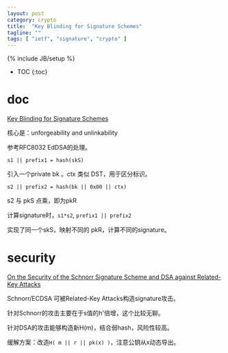 ```yaml
---
layout: post
category: crypto
title:  "Key Blinding for Signature Schemes"
tagline: ""
tags: [ "ietf", "signature", "crypto" ] 
---
```

{% include JB/setup %}

* TOC
{:toc}

# doc 

[Key Blinding for Signature Schemes](https://datatracker.ietf.org/doc/draft-irtf-cfrg-signature-key-blinding/)

核心是：unforgeability and unlinkability

参考RFC8032 EdDSA的处理。

    s1 || prefix1 = hash(skS)

引入一个private bk 。ctx 类似 DST，用于区分标识。 

    s2 || prefix2 = hash(bk || 0x00 || ctx)

s2 与 pkS 点乘，即为pkR

计算signature时，`s1*s2`, `prefix1 || prefix2`

实现了同一个skS，映射不同的 pkR，计算不同的signature。

# security

[On the Security of the Schnorr Signature Scheme and DSA against Related-Key Attacks](https://eprint.iacr.org/2015/1135)

Schnorr/ECDSA 可被Related-Key Attacks构造signature攻击。

针对Schnorr的攻击主要在于s值的h'倍增，这个比较无聊。

针对DSA的攻击能够构造新H(m)，结合弱hash，风险性较高。

缓解方案：改造`H( m || r || pk(x) )`，注意公钥从x动态导出。
